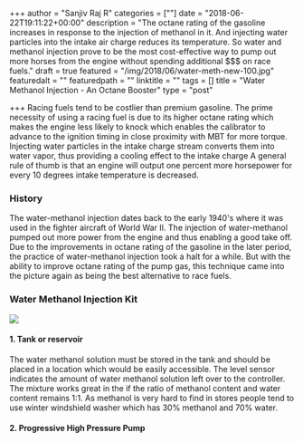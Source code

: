 +++
author = "Sanjiv Raj R"
categories = [""]
date = "2018-06-22T19:11:22+00:00"
description = "The octane rating of the gasoline increases in response to the injection of methanol in it. And injecting water particles into the intake air charge reduces its temperature. So water and methanol injection prove to be the most cost-effective way to pump out more horses from the engine without spending additional $$$ on race fuels."
draft = true
featured = "/img/2018/06/water-meth-new-100.jpg"
featuredalt = ""
featuredpath = ""
linktitle = ""
tags = []
title = "Water Methanol Injection - An Octane Booster"
type = "post"

+++
Racing fuels tend to be costlier than premium gasoline. The prime necessity of using a racing fuel is due to its higher octane rating which makes the engine less likely to knock which enables the calibrator to advance to the ignition timing in close proximity with MBT for more torque. Injecting water particles in the intake charge stream converts them into water vapor, thus providing a cooling effect to the intake charge  A general rule of thumb is that an engine will output one percent more horsepower for every 10 degrees intake temperature is decreased.

### History

The water-methanol injection dates back to the early 1940's where it was used in the fighter aircraft of World War II. The injection of water-methanol pumped out more power from the engine and thus enabling a good take off. Due to the improvements in octane rating of the gasoline in the later period, the practice of water-methanol injection took a halt for a while. But with the ability to improve octane rating of the pump gas, this technique came into the picture again as being the best alternative to race fuels.

### Water Methanol Injection Kit

![](/img/2018/06/811ouuNcK7L._SL1500_.jpg)

#### 1. Tank or reservoir

The water methanol solution must be stored in the tank and should be placed in a location which would be easily accessible. The level sensor indicates the amount of water methanol solution left over to the controller. The mixture works great in the if the ratio of methanol content and water content remains 1:1. As methanol is very hard to find in stores people tend to use winter windshield washer which has 30% methanol and 70% water.

#### 2. Progressive High Pressure Pump